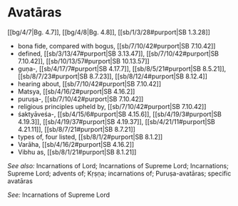 # Avatāras

[[bg/4/7|Bg. 4.7]], [[bg/4/8|Bg. 4.8]], [[sb/1/3/28#purport|SB 1.3.28]]

* bona fide, compared with bogus, [[sb/7/10/42#purport|SB 7.10.42]]
* defined, [[sb/3/13/47#purport|SB 3.13.47]], [[sb/7/10/42#purport|SB 7.10.42]], [[sb/10/13/57#purport|SB 10.13.57]]
* guṇa-, [[sb/4/17/7#purport|SB 4.17.7]], [[sb/8/5/21#purport|SB 8.5.21]], [[sb/8/7/23#purport|SB 8.7.23]], [[sb/8/12/4#purport|SB 8.12.4]]
* hearing about, [[sb/7/10/42#purport|SB 7.10.42]]
* Matsya, [[sb/4/16/2#purport|SB 4.16.2]]
* puruṣa-, [[sb/7/10/42#purport|SB 7.10.42]]
* religious principles upheld by, [[sb/7/10/42#purport|SB 7.10.42]]
* śaktyāveśa-, [[sb/4/15/6#purport|SB 4.15.6]], [[sb/4/19/3#purport|SB 4.19.3]], [[sb/4/19/37#purport|SB 4.19.37]], [[sb/4/21/11#purport|SB 4.21.11]], [[sb/8/7/21#purport|SB 8.7.21]]
* types of, four listed, [[sb/8/1/2#purport|SB 8.1.2]]
* Varāha, [[sb/4/16/2#purport|SB 4.16.2]]
* Vibhu as, [[sb/8/1/21#purport|SB 8.1.21]]

*See also:* Incarnations of Lord; Incarnations of Supreme Lord; Incarnations; Supreme Lord; advents of; Kṛṣṇa; incarnations of; Puruṣa-avatāras; specific avatāras

*See:* Incarnations of Supreme Lord
